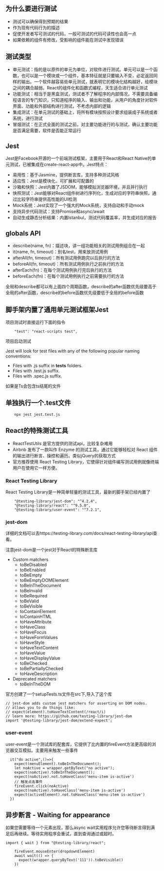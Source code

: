 ## 为什么要进行测试

- 测试可以确保得到预期的结果
- 作为现有代码行为的描述
- 促使开发者写可测试的代码，一般可测试的代码可读性也会高一点
- 如果依赖的组件有修改，受影响的组件能在测试中发现错误

## 测试类型

- 单元测试：指的是以原件的单元为单位，对软件进行测试。单元可以是一个函数，也可以是一个模块或一个组件，基本特征就是只要输入不变，必定返回同样的输出。一个软件越容易些单元测试，就表明它的模块化结构越好，给模块之间的耦合越弱。React的组件化和函数式编程，天生适合进行单元测试
- 功能测试：相当于是黑盒测试，测试者不了解程序的内部情况，不需要具备编程语言的专门知识，只知道程序的输入、输出和功能，从用户的角度针对软件界面、功能和外部结构进行测试，不考虑内部的逻辑
- 集成测试：在单元测试的基础上，将所有模块按照设计要求组装成子系统或者系统，进行测试
- 冒烟测试：在正式全面的测试之前，对主要功能进行的与测试，确认主要功能是否满足需要，软件是否能正常运行


## Jest

Jest是Facebook开源的一个前端测试框架，主要用于React和React Native的单元测试，已被集成在create-react-app中。Jest特点：

- 易用性：基于Jasmine，提供断言库，支持多种测试风格
- 适应性：Jest是模块化、可扩展和可配置的
- 沙箱和快照：Jest内置了JSDOM，能够模拟浏览器环境，并且并行执行
- 快照测试：Jest能够对React组件树进行序列化，生成对应的字符串快照，通过比较字符串提供高性能的UI检测
- Mock系统：Jest实现了一个强大的Mock系统，支持自动和手动mock
- 支持异步代码测试：支持Promise和async/await
- 自动生成静态分析结果：内置Istanbul，测试代码覆盖率，并生成对应的报告

## globals  API

- describe(name, fn)：描述块，讲一组功能相关的测试用例组合在一起
- it(name, fn, timeout)：别名test，用来放测试用例
- afterAll(fn, timeout)：所有测试用例跑完以后执行的方法
- beforeAll(fn, timeout)：所有测试用例执行之前执行的方法
- afterEach(fn)：在每个测试用例执行完后执行的方法
- beforeEach(fn)：在每个测试用例执行之前需要执行的方法

全局和describe都可以有上面四个周期函数，describe的after函数优先级要高于全局的after函数，describe的before函数优先级要低于全局的before函数



## 脚手架内置了通用单元测试框架Jest

项目测试时直接运行下面的指令
```
    "test": "react-scripts test",

```

项目启动测试

Jest will look for test files with any of the following popular naming conventions:

- Files with .js suffix in __tests__ folders.
- Files with .test.js suffix.
- Files with .spec.js suffix.

如果是Ts会包含ts结尾的文件

## 单独执行一个.test文件

```
    npx jest jest.test.js
```

## React的特殊测试工具

- ReactTestUtils 是官方提供的测试api，比较复杂难用
- Airbnb 发布了一款叫作 Enzyme 的测试工具，通过它能够轻松对 React 组件的输出进行断言、操控和遍历。类似jQuery的获取方式
- 官方推荐使用 React Testing Library，它使得针对组件编写测试用例就像终端用户在使用它一样方便。

### React Testing Library
React Testing Library是一种简单轻量的测试工具，最新的脚手架已经内置了

```
    "@testing-library/jest-dom": "^4.2.4", 
    "@testing-library/react": "^9.5.0",
    "@testing-library/user-event": "^7.2.1",
```

### jest-dom
详细的文档可以去https://testing-library.com/docs/react-testing-library/api查看。

注意jest-dom是一个jest对于React的特殊断言库


- Custom matchers
  - toBeDisabled
  - toBeEnabled
  - toBeEmpty
  - toBeEmptyDOMElement
  - toBeInTheDocument
  - toBeInvalid
  - toBeRequired
  - toBeValid
  - toBeVisible
  - toContainElement
  - toContainHTML
  - toHaveAttribute
  - toHaveClass
  - toHaveFocus
  - toHaveFormValues
  - toHaveStyle
  - toHaveTextContent
  - toHaveValue
  - toHaveDisplayValue
  - toBeChecked
  - toBePartiallyChecked
  - toHaveDescription
- Deprecated matchers
  - toBeInTheDOM


官方创建了一个setupTests.ts文件在src下,导入了这个库

```
// jest-dom adds custom jest matchers for asserting on DOM nodes.
// allows you to do things like:
// expect(element).toHaveTextContent(/react/i)
// learn more: https://github.com/testing-library/jest-dom
import '@testing-library/jest-dom/extend-expect';

```

### user-event

user-event是一个测试库的配套库，它提供了比内置的fireEvent方法更高级的浏览器交互模拟。主要用来触发一些事件

```
  it("do active",()=>{
    expect(menuElement).toBeInTheDocument();
    let noActive = wrapper.getByText("no active");
    expect(noActive).toBeInTheDocument();
    expect(noActive).not.toHaveClass('menu-item is-active')
    // 触发点击事件
    fireEvent.click(noActive)
    expect(noActive).toHaveClass('menu-item is-active')
    expect(activeElement).not.toHaveClass('menu-item is-active')
  })
```

## 异步断言 - Waiting for appearance

如果您需要等待一个元素出现，那么async wait实用程序允许您等待断言得到满足后再继续。等待实用程序会重试，直到查询通过或超时。
```
import { wait } from "@testing-library/react";

    fireEvent.mouseEnter(dropdownElement)
    await wait(() => {
      expect(wrapper.queryByText('111')).toBeVisible()
    })
```

